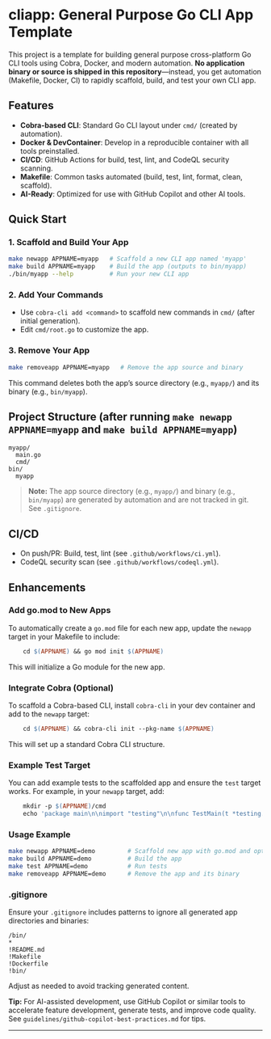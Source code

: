 # cliapp: General Purpose Go CLI App Template

This project is a template for building general purpose cross-platform Go CLI tools using Cobra, Docker, and modern automation. **No application binary or source is shipped in this repository**—instead, you get automation (Makefile, Docker, CI) to rapidly scaffold, build, and test your own CLI app.

## Features
- **Cobra-based CLI**: Standard Go CLI layout under `cmd/` (created by automation).
- **Docker & DevContainer**: Develop in a reproducible container with all tools preinstalled.
- **CI/CD**: GitHub Actions for build, test, lint, and CodeQL security scanning.
- **Makefile**: Common tasks automated (build, test, lint, format, clean, scaffold).
- **AI-Ready**: Optimized for use with GitHub Copilot and other AI tools.

## Quick Start

### 1. Scaffold and Build Your App
```bash
make newapp APPNAME=myapp   # Scaffold a new CLI app named 'myapp'
make build APPNAME=myapp    # Build the app (outputs to bin/myapp)
./bin/myapp --help          # Run your new CLI app
```

### 2. Add Your Commands
- Use `cobra-cli add <command>` to scaffold new commands in `cmd/` (after initial generation).
- Edit `cmd/root.go` to customize the app.

### 3. Remove Your App
```bash
make removeapp APPNAME=myapp   # Remove the app source and binary
```

This command deletes both the app’s source directory (e.g., `myapp/`) and its binary (e.g., `bin/myapp`).

## Project Structure (after running `make newapp APPNAME=myapp` and `make build APPNAME=myapp`)
```
myapp/
  main.go
  cmd/
bin/
  myapp
```

> **Note:** The app source directory (e.g., `myapp/`) and binary (e.g., `bin/myapp`) are generated by automation and are not tracked in git. See `.gitignore`.

## CI/CD
- On push/PR: Build, test, lint (see `.github/workflows/ci.yml`).
- CodeQL security scan (see `.github/workflows/codeql.yml`).

## Enhancements

### Add go.mod to New Apps
To automatically create a `go.mod` file for each new app, update the `newapp` target in your Makefile to include:
```makefile
	cd $(APPNAME) && go mod init $(APPNAME)
```
This will initialize a Go module for the new app.

### Integrate Cobra (Optional)
To scaffold a Cobra-based CLI, install `cobra-cli` in your dev container and add to the `newapp` target:
```makefile
	cd $(APPNAME) && cobra-cli init --pkg-name $(APPNAME)
```
This will set up a standard Cobra CLI structure.

### Example Test Target
You can add example tests to the scaffolded app and ensure the `test` target works. For example, in your `newapp` target, add:
```makefile
	mkdir -p $(APPNAME)/cmd
	echo 'package main\n\nimport "testing"\n\nfunc TestMain(t *testing.T) {\n    // Example test\n}' > $(APPNAME)/main_test.go
```

### Usage Example
```bash
make newapp APPNAME=demo         # Scaffold new app with go.mod and optional Cobra
make build APPNAME=demo          # Build the app
make test APPNAME=demo           # Run tests
make removeapp APPNAME=demo      # Remove the app and its binary
```

### .gitignore
Ensure your `.gitignore` includes patterns to ignore all generated app directories and binaries:
```
/bin/
*
!README.md
!Makefile
!Dockerfile
!bin/
```
Adjust as needed to avoid tracking generated content.

**Tip:** For AI-assisted development, use GitHub Copilot or similar tools to accelerate feature development, generate tests, and improve code quality. See `guidelines/github-copilot-best-practices.md` for tips.

---
